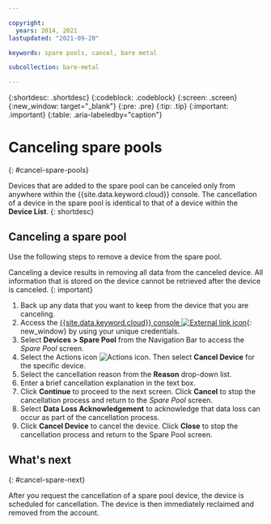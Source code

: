 ```yaml
---

copyright:
  years: 2014, 2021
lastupdated: "2021-09-20"

keywords: spare pools, cancel, bare metal

subcollection: bare-metal

---
```


{:shortdesc: .shortdesc}
{:codeblock: .codeblock}
{:screen: .screen}
{:new_window: target="_blank"}
{:pre: .pre}
{:tip: .tip}
{:important: .important}
{:table: .aria-labeledby="caption"}

# Canceling spare pools
{: #cancel-spare-pools}

Devices that are added to the spare pool can be canceled only from anywhere within the {{site.data.keyword.cloud}} console. The cancellation of a device in the spare pool is identical to that of a device within the **Device List**. 
{: shortdesc}

## Canceling a spare pool

Use the following steps to remove a device from the spare pool.

Canceling a device results in removing all data from the canceled device. All information that is stored on the device cannot be retrieved after the device is canceled.
{: important}

1. Back up any data that you want to keep from the device that you are canceling.
2. Access the [{{site.data.keyword.cloud}} console ![External link icon](../icons/launch-glyph.svg "External link icon")](https://cloud.ibm.com/){: new_window} by using your unique credentials.
3. Select **Devices > Spare Pool** from the Navigation Bar to access the *Spare Pool* screen.
4. Select the Actions icon ![Actions icon](../icons/action-menu-icon.svg). Then select **Cancel Device** for the specific device.
5. Select the cancellation reason from the **Reason** drop-down list.
6. Enter a brief cancellation explanation in the text box.
7. Click **Continue** to proceed to the next screen. Click **Cancel** to stop the cancellation process and return to the *Spare Pool* screen.
8. Select **Data Loss Acknowledgement** to acknowledge that data loss can occur as part of the cancellation process.
9. Click **Cancel Device** to cancel the device. Click **Close** to stop the cancellation process and return to the Spare Pool screen.

## What's next
{: #cancel-spare-next}

After you request the cancellation of a spare pool device, the device is scheduled for cancellation. The device is then immediately reclaimed and removed from the account.
